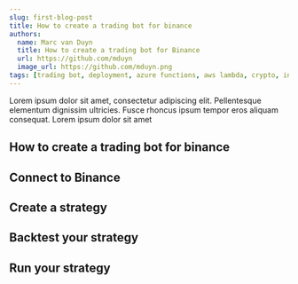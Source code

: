 ```yaml
---
slug: first-blog-post
title: How to create a trading bot for binance
authors:
  name: Marc van Duyn
  title: How to create a trading bot for Binance
  url: https://github.com/mduyn
  image_url: https://github.com/mduyn.png
tags: [trading bot, deployment, azure functions, aws lambda, crypto, investing algorithm, investing algorithm framework]
---
```


Lorem ipsum dolor sit amet, consectetur adipiscing elit. Pellentesque elementum dignissim ultricies. Fusce rhoncus ipsum tempor eros aliquam consequat. Lorem ipsum dolor sit amet

## How to create a trading bot for binance

## Connect to Binance

## Create a strategy

## Backtest your strategy

## Run your strategy